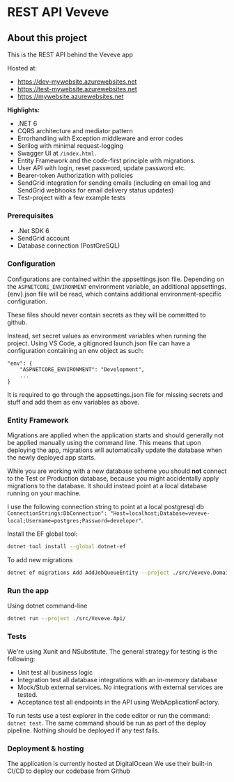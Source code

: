 # REST API Veveve
## About this project

This is the REST API behind the Veveve app

Hosted at:

- https://dev-mywebsite.azurewebsites.net
- https://test-mywebsite.azurewebsites.net
- https://mywebsite.azurewebsites.net

**Highlights:**

- .NET 6
- CQRS architecture and mediator pattern
- Errorhandling with Exception middleware and error codes
- Serilog with minimal request-logging
- Swagger UI at `/index.html`.
- Entity Framework and the code-first principle with migrations.
- User API with login, reset password, update password etc.
- Bearer-token Authorization with policies
- SendGrid integration for sending emails (including en email log and SendGrid webhooks for email delivery status updates)
- Test-project with a few example tests

### Prerequisites
- .Net SDK 6
- SendGrid account
- Database connection (PostGreSQL)

### Configuration
Configurations are contained within the appsettings.json file.
Depending on the `ASPNETCORE_ENVIRONMENT` environment variable, an additional appsettings.{env}.json file will be read, which contains additional environment-specific configuration.

These files should never contain secrets as they will be committed to github.

Instead, set secret values as environment variables when running the project.
Using VS Code, a gitignored launch.json file can have a configuration containing an env object as such:
```
"env": {
    "ASPNETCORE_ENVIRONMENT": "Development",
    ...
}
```

It is required to go through the appsettings.json file for missing secrets and stuff and add them as env variables as above.

### Entity Framework
Migrations are applied when the application starts and should generally not be applied manually using the command line.
This means that upon deploying the app, migrations will automatically update the database when the newly deployed app starts.

While you are working with a new database scheme you should **not** connect to the Test or Production database,
because you might accidentally apply migrations to the database.
It should instead point at a local database running on your machine.

I use the following connection string to point at a local postgresql db `ConnectionStrings:DbConnection": "Host=localhost;Database=veveve-local;Username=postgres;Password=developer"`.

Install the EF global tool:
```sh
dotnet tool install --global dotnet-ef
```

To add new migrations

```sh
dotnet ef migrations Add AddJobQueueEntity --project ./src/Veveve.Domain/
```

### Run the app

Using dotnet command-line

```sh
dotnet run --project ./src/Veveve.Api/
```

### Tests

We're using Xunit and NSubstitute.
The general strategy for testing is the following:

- Unit test all business logic
- Integration test all database integrations with an in-memory database
- Mock/Stub external services. No integrations with external services are tested.
- Acceptance test all endpoints in the API using WebApplicationFactory.

To run tests use a test explorer in the code editor or run the command: `dotnet test`.
The same command should be run as part of the deploy pipeline. Nothing should be deployed if any test fails.

### Deployment & hosting

The application is currently hosted at DigitalOcean
We use their built-in CI/CD to deploy our codebase from Github
